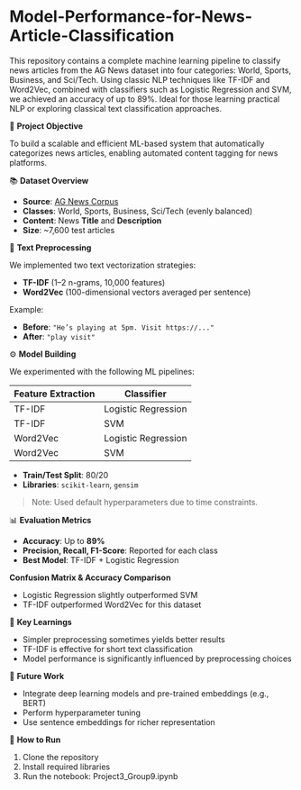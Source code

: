 # Model-Performance-for-News-Article-Classification

This repository contains a complete machine learning pipeline to classify news articles from the AG News dataset into four categories: World, Sports, Business, and Sci/Tech. Using classic NLP techniques like TF-IDF and Word2Vec, combined with classifiers such as Logistic Regression and SVM, we achieved an accuracy of up to 89%. Ideal for those learning practical NLP or exploring classical text classification approaches.

📌 <b>Project Objective</b>

To build a scalable and efficient ML-based system that automatically categorizes news articles, enabling automated content tagging for news platforms.

📚 <b>Dataset Overview</b>

- **Source**: [AG News Corpus](https://www.di.unipi.it/~gulli/AG_corpus_of_news_articles.html)
- **Classes**: World, Sports, Business, Sci/Tech (evenly balanced)
- **Content**: News **Title** and **Description**
- **Size**: ~7,600 test articles

🧹 <b>Text Preprocessing</b>

We implemented two text vectorization strategies:

- **TF-IDF** (1–2 n-grams, 10,000 features)
- **Word2Vec** (100-dimensional vectors averaged per sentence)

Example:
- **Before**: `"He’s playing at 5pm. Visit https://..."`
- **After**: `"play visit"`

⚙️ <b>Model Building</b>

We experimented with the following ML pipelines:

| Feature Extraction | Classifier           |
|--------------------|----------------------|
| TF-IDF             | Logistic Regression  |
| TF-IDF             | SVM                  |
| Word2Vec           | Logistic Regression  |
| Word2Vec           | SVM                  |

- **Train/Test Split**: 80/20
- **Libraries**: `scikit-learn`, `gensim`

> Note: Used default hyperparameters due to time constraints.

📊 <b>Evaluation Metrics</b>

- **Accuracy**: Up to **89%**
- **Precision, Recall, F1-Score**: Reported for each class
- **Best Model**: TF-IDF + Logistic Regression

<b>Confusion Matrix & Accuracy Comparison</b>

- Logistic Regression slightly outperformed SVM
- TF-IDF outperformed Word2Vec for this dataset

🧠 <b>Key Learnings</b>

- Simpler preprocessing sometimes yields better results
- TF-IDF is effective for short text classification
- Model performance is significantly influenced by preprocessing choices

🚀 <b>Future Work</b>

- Integrate deep learning models and pre-trained embeddings (e.g., BERT)
- Perform hyperparameter tuning
- Use sentence embeddings for richer representation

📎 <b>How to Run</b>

1. Clone the repository
2. Install required libraries
3. Run the notebook: Project3_Group9.ipynb
